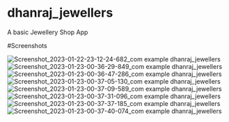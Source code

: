 # dhanraj_jewellers

A basic Jewellery Shop App

#Screenshots

![Screenshot_2023-01-22-23-12-24-682_com example dhanraj_jewellers](https://user-images.githubusercontent.com/12216430/213935342-6a51fb43-2627-4cf6-a919-c27dc1e7282e.jpg)
![Screenshot_2023-01-23-00-36-29-849_com example dhanraj_jewellers](https://user-images.githubusercontent.com/12216430/213935346-fae49e28-99cc-4c5c-83fe-596cc59e1050.jpg)
![Screenshot_2023-01-23-00-36-47-286_com example dhanraj_jewellers](https://user-images.githubusercontent.com/12216430/213935347-3d80e6bb-91c1-46cd-8d48-74a25ac9d45a.jpg)
![Screenshot_2023-01-23-00-37-05-130_com example dhanraj_jewellers](https://user-images.githubusercontent.com/12216430/213935348-eae2bb50-57eb-4dac-b749-c12a8cb13879.jpg)
![Screenshot_2023-01-23-00-37-09-589_com example dhanraj_jewellers](https://user-images.githubusercontent.com/12216430/213935350-048511be-9faf-4099-9d1d-464c408ad5fb.jpg)
![Screenshot_2023-01-23-00-37-31-096_com example dhanraj_jewellers](https://user-images.githubusercontent.com/12216430/213935351-bca00f96-b773-4b18-a1f2-64da7c5aef46.jpg)
![Screenshot_2023-01-23-00-37-37-185_com example dhanraj_jewellers](https://user-images.githubusercontent.com/12216430/213935354-a2d1ddb1-0d1d-4d9f-94c8-677e36d25479.jpg)
![Screenshot_2023-01-23-00-37-40-074_com example dhanraj_jewellers](https://user-images.githubusercontent.com/12216430/213935356-14460ea0-e75e-4e0e-983b-3845a6619e00.jpg)
